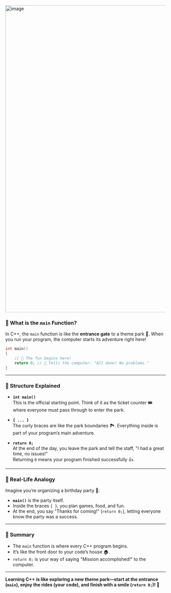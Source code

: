 <img width="1344" height="961" alt="image" src="https://github.com/user-attachments/assets/fc7334a3-516e-4b6a-8faf-f10870a0ff05" />


### 🚀 What is the `main` Function?

In C++, the `main` function is like the **entrance gate** to a theme park 🎢. When you run your program, the computer starts its adventure right here!

```cpp
int main()
{
    // 🎉 The fun begins here!
    return 0; // 🏁 Tells the computer: "All done! No problems."
}
```

---

### 🧩 Structure Explained

- **`int main()`**  
  This is the official starting point. Think of it as the ticket counter 🎟️ where everyone must pass through to enter the park.

- **`{ ... }`**  
  The curly braces are like the park boundaries 🏞️. Everything inside is part of your program’s main adventure.

- **`return 0;`**  
  At the end of the day, you leave the park and tell the staff, "I had a great time, no issues!"  
  Returning `0` means your program finished successfully 👍.

---

### 🎯 Real-Life Analogy

Imagine you’re organizing a birthday party 🎂:

- **`main()`** is the party itself.
- Inside the braces `{ }`, you plan games, food, and fun.
- At the end, you say "Thanks for coming!" (`return 0;`), letting everyone know the party was a success.

---

### 📝 Summary

- The `main` function is where every C++ program begins.
- It’s like the front door to your code’s house 🏠.
- `return 0;` is your way of saying "Mission accomplished!" to the computer.

---

**Learning C++ is like exploring a new theme park—start at the entrance (`main`), enjoy the rides (your code), and finish with a smile (`return 0;`)! 🎡**
